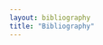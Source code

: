 ```yaml
---
layout: bibliography
title: "Bibliography"
---
```


<div id="bibliography" data-bib-url="https://api.zotero.org/groups/2536930/items/top">
</div>